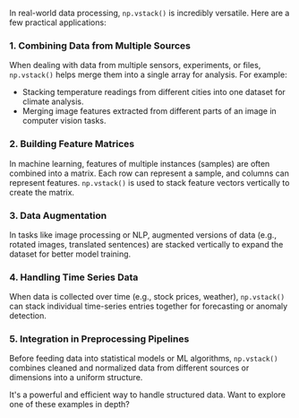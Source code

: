In real-world data processing, `np.vstack()` is incredibly versatile. Here are a few practical applications:

### 1. **Combining Data from Multiple Sources**
When dealing with data from multiple sensors, experiments, or files, `np.vstack()` helps merge them into a single array for analysis. For example:
- Stacking temperature readings from different cities into one dataset for climate analysis.
- Merging image features extracted from different parts of an image in computer vision tasks.

### 2. **Building Feature Matrices**
In machine learning, features of multiple instances (samples) are often combined into a matrix. Each row can represent a sample, and columns can represent features. `np.vstack()` is used to stack feature vectors vertically to create the matrix.

### 3. **Data Augmentation**
In tasks like image processing or NLP, augmented versions of data (e.g., rotated images, translated sentences) are stacked vertically to expand the dataset for better model training.

### 4. **Handling Time Series Data**
When data is collected over time (e.g., stock prices, weather), `np.vstack()` can stack individual time-series entries together for forecasting or anomaly detection.

### 5. **Integration in Preprocessing Pipelines**
Before feeding data into statistical models or ML algorithms, `np.vstack()` combines cleaned and normalized data from different sources or dimensions into a uniform structure.

It's a powerful and efficient way to handle structured data. Want to explore one of these examples in depth?
